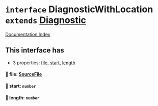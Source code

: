 # `interface` DiagnosticWithLocation `extends` [Diagnostic](../private.interface.Diagnostic/README.md)

[Documentation Index](../README.md)

## This interface has

- 3 properties:
[file](#-file-sourcefile),
[start](#-start-number),
[length](#-length-number)


#### 📄 file: [SourceFile](../private.interface.SourceFile/README.md)



#### 📄 start: `number`



#### 📄 length: `number`



